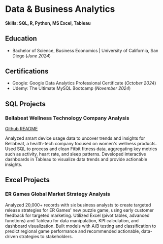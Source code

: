 # Data & Business Analytics

#### Skills: SQL, R, Python, MS Excel, Tableau

## Education
- Bachelor of Science, Business Economics | University of California, San Diego
(_June 2024_)

## Certifications
- Google: Google Data Analytics Professional Certificate (_October 2024_)
- Udemy: The Ultimate MySQL Bootcamp (_November 2024_)

## SQL Projects
### Bellabeat Wellness Technology Company Analysis
[Github README](https://github.com/matthewarucan/Google-Data-Analytics-Case-Study)

Analyzed smart device usage data to uncover trends and insights for Bellabeat, a health-tech company focused on women's wellness products. Used SQL to process and clean Fitbit fitness data, aggregating key metrics such as activity, heart rate, and sleep patterns. Developed interactive dashboards in Tableau to visualize data trends and provide actionable insights.

## Excel Projects
### ER Games Global Market Strategy Analysis
Analyzed 20,000+ records with six business analysts to create targeted release strategies for ER Games' new puzzle game, using early customer feedback for targeted marketing. Utilized Excel (pivot tables, advanced functions) and Tableau for data manipulation, KPI calculation, and dashboard visualization. Built models with A/B testing and classification to predict regional game performance and recommended actionable, data-driven strategies to stakeholders.
